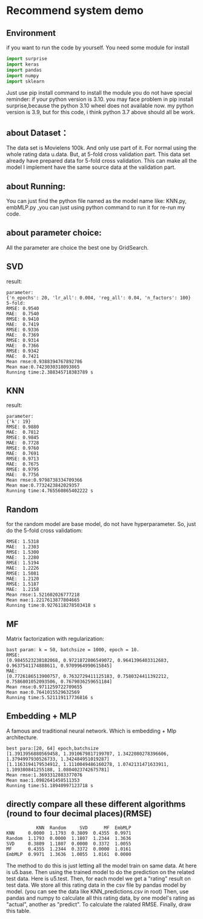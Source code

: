 # Recommend system demo
## Environment
if you want to run the code by yourself. You need some module for install
```python
import surprise
import keras
import pandas
import numpy
import sklearn
```
Just use pip install command to install the module you do not have
special reminder: if your python version is 3.10. you may face problem in pip install surprise,because the 
python 3.10 wheel does not available now.
my python version is 3.9, but for this code, i think python 3.7 above should all be work.

## about Dataset：
The data set is Movielens 100k. And only use part of it.
For normal using the whole rating data u.data. But, at 5-fold 
cross validation part. This data set already have prepared data for 5-fold cross validation.
This can make all the model I implement have the same source data at the validation part.

## about Running:
You can just find the python file named as the model name like: KNN.py, embMLP.py
,you can just using python command to run it for re-run my code.

## about parameter choice:
All the parameter are choice the best one by GridSearch.
## SVD
result:
```shell
parameter:
{'n_epochs': 20, 'lr_all': 0.004, 'reg_all': 0.04, 'n_factors': 100}
5-fold:
RMSE: 0.9540
MAE:  0.7540
RMSE: 0.9410
MAE:  0.7419
RMSE: 0.9336
MAE:  0.7369
RMSE: 0.9314
MAE:  0.7366
RMSE: 0.9342
MAE:  0.7421
Mean rmse:0.9388394767892786
Mean mae:0.7423030318093865
Running time:2.388345718383789 s
```
## KNN
result:
```shell
parameter:
{'k': 19}
RMSE: 0.9880
MAE:  0.7812
RMSE: 0.9845
MAE:  0.7728
RMSE: 0.9760
MAE:  0.7691
RMSE: 0.9713
MAE:  0.7675
RMSE: 0.9795
MAE:  0.7756
Mean rmse:0.9798738334709366
Mean mae:0.7732423842029357
Running time:4.765560865402222 s
```
## Random
for the random model are base model, do not have hyperparameter.
So, just do the 5-fold cross validatiom:
```shell
RMSE: 1.5318
MAE:  1.2303
RMSE: 1.5300
MAE:  1.2280
RMSE: 1.5194
MAE:  1.2226
RMSE: 1.5081
MAE:  1.2120
RMSE: 1.5187
MAE:  1.2158
Mean rmse:1.521602026777218
Mean mae:1.2217613877804665
Running time:0.9276118278503418 s
```
## MF
Matrix factorization with regularization:
```shell
bast param: k = 50, batchsize = 1000, epoch = 10.
RMSE:
[0.9845523238182068, 0.9721872806549072, 0.9641396403312683, 0.9637541174888611, 0.9709964990615845]
MAE:
[0.7726186513900757, 0.7632729411125183, 0.7580324411392212, 0.7586801052093506, 0.7679036259651184]
Mean rmse:0.9711259722709655
Mean mae:0.7641015529632569
Running time:5.521119117736816 s
```
## Embedding + MLP
A famous and traditional neural network.
Which is embedding + Mlp architecture.
```shell
best para:[20, 64] epoch,batchsize
[1.3913956880569458, 1.3910679817199707, 1.3422080278396606, 1.3794997930526733, 1.342484951019287]
[1.1163194179534912, 1.1110049486160278, 1.0742131471633911, 1.109380841255188, 1.0804023742675781]
Mean rmse:1.3693312883377076
Mean mae:1.0982641458511353
Running time:51.18940997123718 s
```

## directly compare all these different algorithms (round to four decimal places)(RMSE)
```shell
           KNN  Random     SVD      MF  EmbMLP
KNN     0.0000  1.1793  0.3809  0.4355  0.9971
Random  1.1793  0.0000  1.1807  1.2344  1.3636
SVD     0.3809  1.1807  0.0000  0.3372  1.0055
MF      0.4355  1.2344  0.3372  0.0000  1.0161
EmbMLP  0.9971  1.3636  1.0055  1.0161  0.0000
```
The method to do this is just letting all the model train on same data.
At here is u5.base.
Then using the trained model to do the prediction on the related test data.
Here is u5.test.
Then, for each model we get a "rating" result on test data.
We store all this rating data in the csv file by pandas model by model.
(you can see the data like KNN_predictions.csv in root)
Then, use pandas and numpy to calculate all this rating data, by one model's rating as "actual",
another as "predict". To calculate the ralated RMSE. Finally, draw this table.

